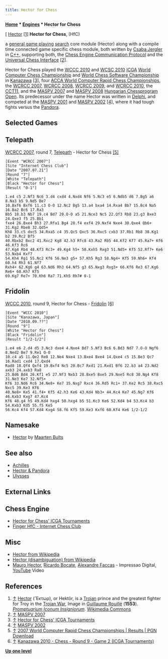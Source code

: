 ```yaml
---
title: Hector for Chess
---
```

**[Home](Home "Home") * [Engines](Engines "Engines") * Hector for Chess**

\[ [Hector](https://en.wikipedia.org/wiki/Hector) <a id="cite-note-1" href="#cite-ref-1">[1]</a>
**Hector for Chess**, (HfC)

a [general game playing](General_Game_Playing "General Game Playing") [search](Search "Search") core module (Hector) along with a compile time connected game specific chess module, both written by [Csaba Jergler](Csaba_Jergler "Csaba Jergler") in [C++](Cpp "Cpp"), supporting both, the [Chess Engine Communication Protocol](Chess_Engine_Communication_Protocol "Chess Engine Communication Protocol") and the [Universal Chess Interface](UCI "UCI") <a id="cite-note-2" href="#cite-ref-2">[2]</a>.

Hector for Chess played the [WCCC 2010](WCCC_2010 "WCCC 2010") and [WCSC 2010](WCSC_2010 "WCSC 2010") [ICGA](ICGA "ICGA") [World Computer Chess Championship](World_Computer_Chess_Championship "World Computer Chess Championship") and [World Chess Software Championship](World_Chess_Software_Championship "World Chess Software Championship") in [Kanazawa](https://en.wikipedia.org/wiki/Kanazawa,_Ishikawa) <a id="cite-note-3" href="#cite-ref-3">[3]</a>, four [ACCA World Computer Rapid Chess Championships](ACCA_World_Computer_Rapid_Chess_Championship "ACCA World Computer Rapid Chess Championship"), the [WCRCC 2007](WCRCC_2007 "WCRCC 2007"), [WCRCC 2008](WCRCC_2008 "WCRCC 2008"), [WCRCC 2009](WCRCC_2009 "WCRCC 2009"), and [WCRCC 2010](WCRCC_2010 "WCRCC 2010"), the [CCT11](CCT11 "CCT11"), and the [MASPV 2007](MASPV_2007 "MASPV 2007") and [MASPV 2008](MASPV_2008 "MASPV 2008") [Hungarian Chessprogram Open](Hungarian_Chessprogram_Open "Hungarian Chessprogram Open").
Its predecessor under the name Hector was written in [Delphi](Delphi "Delphi"), and competed at the [MASPV 2001](MASPV_2001 "MASPV 2001") and [MASPV 2002](MASPV_2002 "MASPV 2002") <a id="cite-note-4" href="#cite-ref-4">[4]</a>, where it had tough fights versus the [Pandora](Pandora#HectorPandora "Pandora").

## Selected Games

## Telepath

[WCRCC 2007](WCRCC_2007 "WCRCC 2007"), round 7, [Telepath](Telepath "Telepath") - Hector for Chess <a id="cite-note-5" href="#cite-ref-5">[5]</a>

```
[Event "WCRCC 2007"]
[Site "Internet Chess Club"]
[Date "2007.07.21"]
[Round "7"]
[White "Telepath"]
[Black "Hector for Chess"]
[Result "0-1"]

1.e4 c5 2.Nf3 Nc6 3.d4 cxd4 4.Nxd4 Nf6 5.Nc3 e5 6.Ndb5 d6 7.Bg5 a6 8.Na3 b5 9.Nd5 Be7 
10.Bxf6 Bxf6 11.c3 O-O 12.Nc2 Bg5 13.a4 bxa4 14.Rxa4 Bb7 15.Bc4 Na5 16.Ba2 Bc6 17.Ra3 
Bb5 18.b3 Nb7 19.c4 Bd7 20.O-O a5 21.Nce3 Nc5 22.Qf3 Rb8 23.g3 Bxe3 24.Qxe3 f5 25.Bb1 
fxe4 26.Bxe4 Bh3 27.Rfa1 Bg4 28.f4 exf4 29.Nxf4 Nxe4 30.Qxe4 Qb6+ 31.Kg2 Rbe8 32.Qd5+ 
Kh8 33.c5 dxc5 34.Rxa5 c4 35.Qc5 Qxc5 36.Rxc5 cxb3 37.Rb1 Rb8 38.Kg1 b2 39.Rc2 Bf5 
40.Rbxb2 Bxc2 41.Rxc2 Kg8 42.h3 Rfc8 43.Ra2 Rb5 44.Kf2 Kf7 45.Ra7+ Kf6 46.Kf3 Rc6 
47.Kg4 Rb4 48.Kf3 Rc3+ 49.Kg4 h5+ 50.Kxh5 Rxg3 51.Nd5+ Kf5 52.Rf7+ Ke6 53.Nxb4 Kxf7 
54.Kh4 Rg1 55.Nc2 Kf6 56.Ne3 g5+ 57.Kh5 Rg3 58.Ng4+ Kf5 59.Nh6+ Kf4 60.h4 Rh3 61.Nf7 
Rxh4+ 62.Kg6 g4 63.Nd6 Rh3 64.Nf5 g3 65.Nxg3 Rxg3+ 66.Kf6 Re3 67.Kg6 Re6+ 68.Kh7 Kf5 
69.Kg7 Re7+ 70.Kh6 Ra7 71.Kh5 Rh7# 0-1

```

## Fridolin

[WCCC 2010](WCCC_2010 "WCCC 2010"), round 9, Hector for Chess - [Fridolin](Fridolin "Fridolin") <a id="cite-note-6" href="#cite-ref-6">[6]</a>

```
[Event "WCCC 2010"]
[Site "Kanazawa, Japan"]
[Date "2010.09.??"]
[Round "9"]
[White "Hector for Chess"]
[Black "Fridolin"]
[Result "1/2-1/2"]

1.e4 e6 2.d4 d5 3.Nc3 dxe4 4.Nxe4 Bd7 5.Nf3 Bc6 6.Bd3 Nd7 7.O-O Ngf6 8.Ned2 Be7 9.Re1 O-O 
10.c4 a5 11.Qe2 Re8 12.Ne4 Nxe4 13.Bxe4 Bxe4 14.Qxe4 c5 15.Be3 Qc7 16.Rad1 cxd4 17.Qxd4 
Rad8 18.Qf4 Qxf4 19.Bxf4 Nc5 20.Bc7 Rxd1 21.Rxd1 Bf6 22.b3 a4 23.Nd2 axb3 24.axb3 Ra8 
25.Bd6 Bd4 26.Kf1 e5 27.Nf3 Nxb3 28.Bxe5 Bxe5 29.Nxe5 Rc8 30.Ng4 Kf8 31.Ne3 Ke7 32.Nf5+ 
Kf6 33.Nd6 Rc6 34.Ne8+ Ke7 35.Nxg7 Rxc4 36.Rd5 Rc1+ 37.Ke2 Rc5 38.Rxc5 Nxc5 39.Ke3 Kf6 
40.Ne8+ Ke5 41.f4+ Kf5 42.h3 Ke6 43.Kd4 Nb3+ 44.Kc4 Ke7 45.Ng7 Kf6 46.Kxb3 Kxg7 47.Kc4 
Kf6 48.g4 h5 49.Kd4 hxg4 50.hxg4 b5 51.Kc3 Ke6 52.Kd4 b4 53.Kc4 b3 54.Kxb3 Kd5 55.f5 Ke5 
56.Kc4 Kf4 57.Kd4 Kxg4 58.f6 Kf5 59.Ke3 Kxf6 60.Kf4 Ke6 1/2-1/2 

```

## Namesake

- [Hector](Hector "Hector") by [Maarten Bults](index.php?title=Maarten_Bults&action=edit&redlink=1 "Maarten Bults (page does not exist)")

## See also

- [Achilles](Achilles "Achilles")
- [Hector & Pandora](Pandora#HectorPandora "Pandora")
- [Ulysses](Ulysses "Ulysses")

## External Links

## Chess Engine

- [Hector for Chess' ICGA Tournaments](https://www.game-ai-forum.org/icga-tournaments/program.php?id=610)
- [Finger HfC - Internet Chess Club](https://app.chessclub.com/profile/HfC)

## Misc

- [Hector from Wikipedia](https://en.wikipedia.org/wiki/Hector)
- [Hector (disambiguation) from Wikipedia](https://en.wikipedia.org/wiki/Hector_%28disambiguation%29)
- [Mauro Hector](Category:Mauro_Hector "Category:Mauro Hector"), [Ricardo Bocate](https://pt-br.facebook.com/ricardo.bocate), [Alexandre Faccas](http://www.flickr.com/photos/jvthiago/5602071392/) - Impressao Digital, [YouTube](https://en.wikipedia.org/wiki/YouTube) Video

## References

1. <a id="cite-ref-1" href="#cite-note-1">↑</a> [Hector](https://en.wikipedia.org/wiki/Hector) (Ἕκτωρ), or Hektōr, is a [Trojan](https://en.wikipedia.org/wiki/Troy) prince and the greatest fighter for Troy in the [Trojan War](https://en.wikipedia.org/wiki/Trojan_War), Image in [Guillaume Rouillé](https://en.wikipedia.org/wiki/Guillaume_Rouill%C3%A9) (**1553**). *[Promptuarium Iconum Insigniorum](https://en.wikipedia.org/wiki/Promptuarium_Iconum_Insigniorum)*. [Wikimedia Commons](https://en.wikipedia.org/wiki/Wikimedia_Commons)
1. <a id="cite-ref-2" href="#cite-note-2">↑</a> [MASPV 2007](http://titanic.nyme.hu/~wyx/maspv2007/)
1. <a id="cite-ref-3" href="#cite-note-3">↑</a> [Hector for Chess' ICGA Tournaments](https://www.game-ai-forum.org/icga-tournaments/program.php?id=610)
1. <a id="cite-ref-4" href="#cite-note-4">↑</a> [MASPV 2002](http://titanic.nyme.hu/~wyx/maspv2002/indexeng.htm)
1. <a id="cite-ref-5" href="#cite-note-5">↑</a> [2007 World Computer Rapid Chess Championships | Results | PGN Download](http://aigames.net/ACCA/2007PresResults.html)
1. <a id="cite-ref-6" href="#cite-note-6">↑</a> [Kanazawa 2010 - Chess - Round 9 - Game 2 (ICGA Tournaments)](https://www.game-ai-forum.org/icga-tournaments/round.php?tournament=209&round=9&id=2)

**[Up one level](Engines "Engines")**

